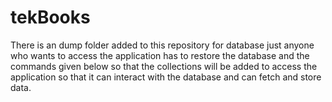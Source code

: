 # tekBooks
There is an dump folder added to this repository for database just anyone who wants to access the application has to restore the database and the commands given below so that the collections will be added to access the application so that it can interact with the database and can fetch and store data.
